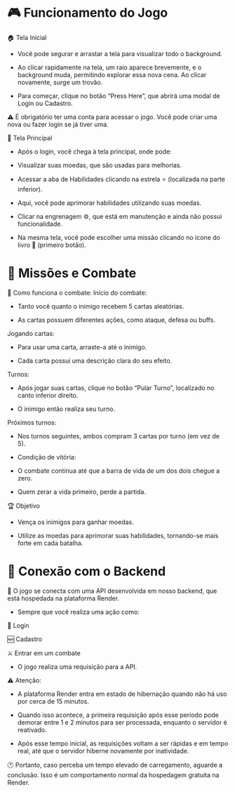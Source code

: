 # 🎮 Funcionamento do Jogo
🏠 Tela Inicial
- Você pode segurar e arrastar a tela para visualizar todo o background.

- Ao clicar rapidamente na tela, um raio aparece brevemente, e o background muda, permitindo explorar essa nova cena. Ao clicar novamente, surge um trovão.

- Para começar, clique no botão “Press Here”, que abrirá uma modal de Login ou Cadastro.

⚠️ É obrigatório ter uma conta para acessar o jogo. Você pode criar uma nova ou fazer login se já tiver uma.

🌟 Tela Principal
 - Após o login, você chega à tela principal, onde pode:

 - Visualizar suas moedas, que são usadas para melhorias.

 - Acessar a aba de Habilidades clicando na estrela ⭐ (localizada na parte inferior).

 - Aqui, você pode aprimorar habilidades utilizando suas moedas.

 - Clicar na engrenagem ⚙️, que está em manutenção e ainda não possui funcionalidade.

 - Na mesma tela, você pode escolher uma missão clicando no ícone do livro 📖 (primeiro botão).

# 📜 Missões e Combate

🎯 Como funciona o combate:
Início do combate:

 - Tanto você quanto o inimigo recebem 5 cartas aleatórias.

 - As cartas possuem diferentes ações, como ataque, defesa ou buffs.

Jogando cartas:

 - Para usar uma carta, arraste-a até o inimigo.

 - Cada carta possui uma descrição clara do seu efeito.

 Turnos:

- Após jogar suas cartas, clique no botão “Pular Turno”, localizado no canto inferior direito.

- O inimigo então realiza seu turno.

Próximos turnos:

- Nos turnos seguintes, ambos compram 3 cartas por turno (em vez de 5).

- Condição de vitória:

- O combate continua até que a barra de vida de um dos dois chegue a zero.

- Quem zerar a vida primeiro, perde a partida.

🏆 Objetivo
- Vença os inimigos para ganhar moedas.

- Utilize as moedas para aprimorar suas habilidades, tornando-se mais forte em cada batalha.

# 🔗 Conexão com o Backend
🚀 O jogo se conecta com uma API desenvolvida em nosso backend, que está hospedada na plataforma Render.

 - Sempre que você realiza uma ação como:

🔑 Login

🆕 Cadastro

⚔️ Entrar em um combate
 - O jogo realiza uma requisição para a API.

⚠️ Atenção:
 - A plataforma Render entra em estado de hibernação quando não há uso por cerca de 15 minutos.
 - Quando isso acontece, a primeira requisição após esse período pode demorar entre 1 e 2 minutos para ser processada, enquanto o servidor é reativado.

 - Após esse tempo inicial, as requisições voltam a ser rápidas e em tempo real, até que o servidor hiberne novamente por inatividade.

🕐 Portanto, caso perceba um tempo elevado de carregamento, aguarde a conclusão. Isso é um comportamento normal da hospedagem gratuita na Render.
